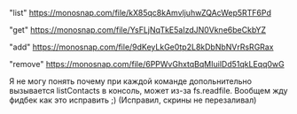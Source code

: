 "list"
https://monosnap.com/file/kX85qc8kAmvljuhwZQAcWep5RTF6Pd

"get"
https://monosnap.com/file/YsFLjNqTkE5aIzdJN0Vkne6beCkbYZ

"add"
https://monosnap.com/file/9dKeyLkGe0tp2L8kDbNbNVrRsRGRax

"remove"
https://monosnap.com/file/6PPWvGhxtqBqMIuilDd51qkLEqq0wG

Я не могу понять почему при каждой команде допольнительно вызывается listContacts в консоль, может из-за fs.readfile. Вообщем жду фидбек как это исправить ;) (Исправил, скрины не перезаливал)
